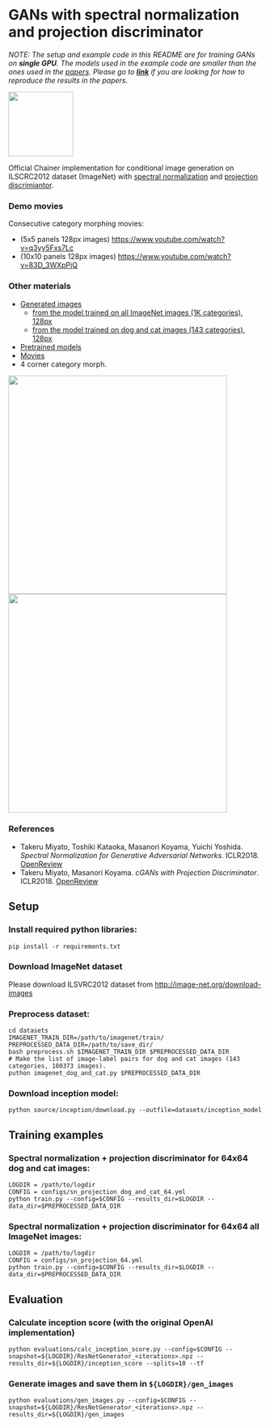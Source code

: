 [//]: <links>
[sngans]: https://openreview.net/forum?id=B1QRgziT-
[pcgans]: https://openreview.net/forum?id=ByS1VpgRZ

# GANs with spectral normalization and projection discriminator
*NOTE: The setup and example code in this README are for training GANs on **single GPU**.*
*The models used in the example code are smaller than the ones used in the [papers](https://github.pfidev.jp/miyato/sngans_projection#references).*
*Please go to [**link**](https://github.pfidev.jp/miyato/sngans_projection/blob/master/README_paper.md) if you are looking for how to reproduce the results in the papers.* 

<img src="https://github.pfidev.jp/miyato/gan_imagenet/blob/master/demo/dog_and_cat_1x1_short.gif" width="128">

Official Chainer implementation for conditional image generation on ILSCRC2012 dataset (ImageNet) with [spectral normalization][sngans] and [projection discrimiantor][pcgans]. 

### Demo movies

Consecutive category morphing movies:
- (5x5 panels 128px images) https://www.youtube.com/watch?v=q3yy5Fxs7Lc  
- (10x10 panels 128px images) https://www.youtube.com/watch?v=83D_3WXpPjQ

### Other materials
- [Generated images](https://drive.google.com/drive/folders/1ZzQctZ-loDf9wHJHX90xNN02-_BCYtB-?usp=sharing)
  - [from the model trained on all ImageNet images (1K categories), 128px](https://drive.google.com/drive/folders/1Mr-fYW0-9QbwKYlIaiFUtgcN6n9qhY8l?usp=sharing)
  - [from the model trained on dog and cat images (143 categories), 128px](https://drive.google.com/drive/folders/1yA3xWJqWRvhnhkvJsKF3Xbb-2LO4JrJw?usp=sharing)
- [Pretrained models](https://drive.google.com/drive/folders/1xZoL48uFOCnTxNGdknEYqE5YX0ZyoUej?usp=sharing)
- [Movies](https://drive.google.com/drive/folders/1yhV8_VbOcs2rkiMTstO4RHqp4YRnzg6c?usp=sharing)
- 4 corner category morph.

<img src="https://github.pfidev.jp/miyato/gan_imagenet/blob/master/demo/interpolated_images_4.png" width="432"> <img src="https://github.pfidev.jp/miyato/gan_imagenet/blob/master/demo/interpolated_images_24.png" width="432">

### References
- Takeru Miyato, Toshiki Kataoka, Masanori Koyama, Yuichi Yoshida. *Spectral Normalization for Generative Adversarial Networks*. ICLR2018. [OpenReview][sngans]
- Takeru Miyato, Masanori Koyama. *cGANs with Projection Discriminator*. ICLR2018. [OpenReview][pcgans]

## Setup

### Install required python libraries:

`pip install -r requirements.txt`
### Download ImageNet dataset
Please download ILSVRC2012 dataset from http://image-net.org/download-images

### Preprocess dataset:
```
cd datasets
IMAGENET_TRAIN_DIR=/path/to/imagenet/train/
PREPROCESSED_DATA_DIR=/path/to/save_dir/
bash preprocess.sh $IMAGENET_TRAIN_DIR $PREPROCESSED_DATA_DIR
# Make the list of image-label pairs for dog and cat images (143 categories, 180373 images). 
puthon imagenet_dog_and_cat.py $PREPROCESSED_DATA_DIR
```
### Download inception model: 

`python source/inception/download.py --outfile=datasets/inception_model`

## Training examples

### Spectral normalization + projection discriminator for 64x64 dog and cat images:
```
LOGDIR = /path/to/logdir
CONFIG = configs/sn_projection_dog_and_cat_64.yml
python train.py --config=$CONFIG --results_dir=$LOGDIR --data_dir=$PREPROCESSED_DATA_DIR
```

### Spectral normalization + projection discriminator for 64x64 all ImageNet images:
```
LOGDIR = /path/to/logdir
CONFIG = configs/sn_projection_64.yml
python train.py --config=$CONFIG --results_dir=$LOGDIR --data_dir=$PREPROCESSED_DATA_DIR
```

## Evaluation
### Calculate inception score (with the original OpenAI implementation)
```
python evaluations/calc_inception_score.py --config=$CONFIG --snapshot=${LOGDIR}/ResNetGenerator_<iterations>.npz --results_dir=${LOGDIR}/inception_score --splits=10 --tf
```

### Generate images and save them in `${LOGDIR}/gen_images`
```
python evaluations/gen_images.py --config=$CONFIG --snapshot=${LOGDIR}/ResNetGenerator_<iterations>.npz --results_dir=${LOGDIR}/gen_images
```


